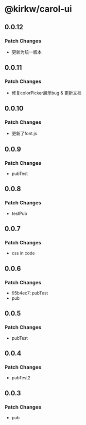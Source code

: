 # @kirkw/carol-ui

## 0.0.12

### Patch Changes

- 更新为统一版本

## 0.0.11

### Patch Changes

- 修复colorPicker展示bug & 更新文档

## 0.0.10

### Patch Changes

- 更新了font.js

## 0.0.9

### Patch Changes

- pubTest

## 0.0.8

### Patch Changes

- testPub

## 0.0.7

### Patch Changes

- css in code

## 0.0.6

### Patch Changes

- 95b4ec7: pubTest
- pub

## 0.0.5

### Patch Changes

- pubTest

## 0.0.4

### Patch Changes

- pubTest2

## 0.0.3

### Patch Changes

- pub
